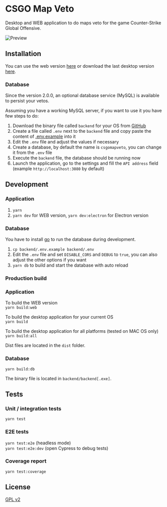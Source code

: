 # CSGO Map Veto

Desktop and WEB application to do maps veto for the game Counter-Strike Global Offensive.

![Preview](https://raw.githubusercontent.com/akiver/csgo-map-veto/master/preview.jpg)

## Installation

You can use the web version [here](https://csgomapveto.csgo-demo-manager.com) or download the last desktop version [here](https://github.com/akiver/csgo-map-veto/releases).

### Database

Since the version 2.0.0, an optional database service (MySQL) is available to persist your vetos.

Assuming you have a working MySQL server, if you want to use it you have few steps to do:

1. Download the binary file called `backend` for your OS from [GitHub](https://github.com/akiver/csgo-map-veto/releases)
2. Create a file called `.env` next to the `backend` file and copy paste the content of [.env.example](https://raw.githubusercontent.com/akiver/csgo-map-veto/master/.env.example) into it
3. Edit the `.env` file and adjust the values if necessary
4. Create a database, by default the name is `csgomapveto`, you can change it from the `.env` file
5. Execute the `backend` file, the database should be running now
6. Launch the application, go to the settings and fill the `API address` field (example `http://localhost:3080` by default)

## Development

### Application

1. `yarn`
2. `yarn dev` for WEB version, `yarn dev:electron` for Electron version

### Database

You have to install [go](https://golang.org/) to run the database during development.

1. `cp backend/.env.example backend/.env`
2. Edit the `.env` file and set `DISABLE_CORS` and `DEBUG` to `true`, you can also adjust the other options if you want
3. `yarn db` to build and start the database with auto reload

### Production build

### Application

To build the WEB version  
`yarn build:web`

To build the desktop application for your current OS  
`yarn build`

To build the desktop application for all platforms (tested on MAC OS only)  
`yarn build:all`

Dist files are located in the `dist` folder.

### Database

`yarn build:db`

The binary file is located in `backend/backend[.exe]`.

## Tests

### Unit / integration tests

`yarn test`

### E2E tests

`yarn test:e2e` (headless mode)  
`yarn test:e2e:dev` (open Cypress to debug tests)

### Coverage report

`yarn test:coverage`

## License

[GPL v2](https://github.com/akiver/csgo-map-veto/blob/master/LICENSE.md)
